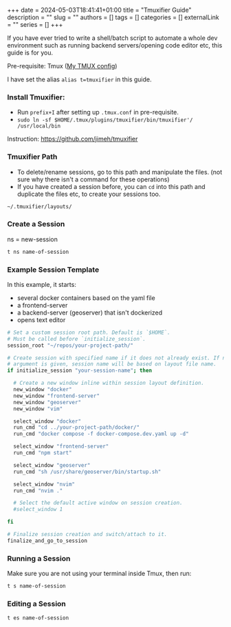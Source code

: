 +++ 
date = 2024-05-03T18:41:41+01:00
title = "Tmuxifier Guide"
description = ""
slug = ""
authors = []
tags = []
categories = []
externalLink = ""
series = []
+++

If you have ever tried to write a shell/batch script to automate a whole dev environment such as running backend servers/opening code editor etc, this guide is for you.

Pre-requisite: Tmux ([My TMUX config](https://github.com/jchai01/dotfiles/blob/main/.tmux.conf))

I have set the alias `alias t=tmuxifier` in this guide.

### Install Tmuxifier:

- Run `prefix+I` after setting up `.tmux.conf` in pre-requisite.
- `sudo ln -sf $HOME/.tmux/plugins/tmuxifier/bin/tmuxifier'/ /usr/local/bin`

Instruction: https://github.com/jimeh/tmuxifier

### Tmuxifier Path

- To delete/rename sessions, go to this path and manipulate the files. (not sure why there isn't a command for these operations)
- If you have created a session before, you can `cd` into this path and duplicate the files etc, to create your sessions too.

```bash
~/.tmuxifier/layouts/
```

### Create a Session

ns = new-session

```bash
t ns name-of-session
```

### Example Session Template

In this example, it starts:

- several docker containers based on the yaml file
- a frontend-server
- a backend-server (geoserver) that isn't dockerized
- opens text editor

```bash
# Set a custom session root path. Default is `$HOME`.
# Must be called before `initialize_session`.
session_root "~/repos/your-project-path/"

# Create session with specified name if it does not already exist. If no
# argument is given, session name will be based on layout file name.
if initialize_session "your-session-name"; then

  # Create a new window inline within session layout definition.
  new_window "docker"
  new_window "frontend-server"
  new_window "geoserver"
  new_window "vim"

  select_window "docker"
  run_cmd "cd ../your-project-path/docker/"
  run_cmd "docker compose -f docker-compose.dev.yaml up -d"

  select_window "frontend-server"
  run_cmd "npm start"

  select_window "geoserver"
  run_cmd "sh /usr/share/geoserver/bin/startup.sh"

  select_window "nvim"
  run_cmd "nvim ."

  # Select the default active window on session creation.
  #select_window 1

fi

# Finalize session creation and switch/attach to it.
finalize_and_go_to_session
```

### Running a Session

Make sure you are not using your terminal inside Tmux, then run:

```bash
t s name-of-session
```

### Editing a Session

```bash
t es name-of-session
```
